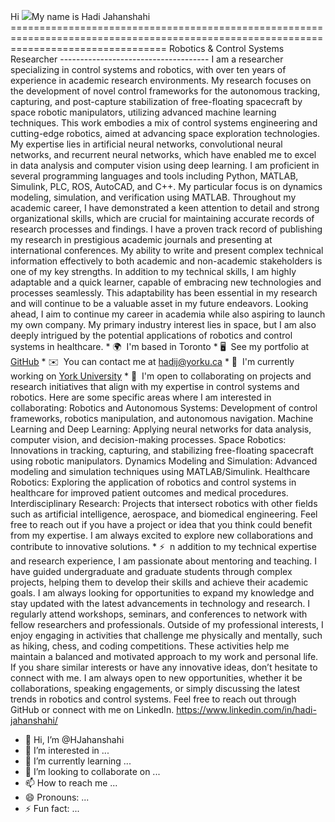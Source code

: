 Hi ![](https://user-images.githubusercontent.com/18350557/176309783-0785949b-9127-417c-8b55-ab5a4333674e.gif)My name is Hadi Jahanshahi =======================================================================================================================================  Robotics & Control Systems Researcher -------------------------------------  I am a researcher specializing in control systems and robotics, with over ten years of experience in academic research environments. My research focuses on the development of novel control frameworks for the autonomous tracking, capturing, and post-capture stabilization of free-floating spacecraft by space robotic manipulators, utilizing advanced machine learning techniques. This work embodies a mix of control systems engineering and cutting-edge robotics, aimed at advancing space exploration technologies. My expertise lies in artificial neural networks, convolutional neural networks, and recurrent neural networks, which have enabled me to excel in data analysis and computer vision using deep learning. I am proficient in several programming languages and tools including Python, MATLAB, Simulink, PLC, ROS, AutoCAD, and C++. My particular focus is on dynamics modeling, simulation, and verification using MATLAB. Throughout my academic career, I have demonstrated a keen attention to detail and strong organizational skills, which are crucial for maintaining accurate records of research processes and findings. I have a proven track record of publishing my research in prestigious academic journals and presenting at international conferences. My ability to write and present complex technical information effectively to both academic and non-academic stakeholders is one of my key strengths. In addition to my technical skills, I am highly adaptable and a quick learner, capable of embracing new technologies and processes seamlessly. This adaptability has been essential in my research and will continue to be a valuable asset in my future endeavors. Looking ahead, I aim to continue my career in academia while also aspiring to launch my own company. My primary industry interest lies in space, but I am also deeply intrigued by the potential applications of robotics and control systems in healthcare.  * 🌍  I'm based in Toronto * 🖥️  See my portfolio at [GitHub](http://github.com/HJahanshahi) * ✉️  You can contact me at [hadij@yorku.ca](mailto:hadij@yorku.ca) * 🚀  I'm currently working on [York University](http://www.yorku.ca) * 🤝  I'm open to collaborating on projects and research initiatives that align with my expertise in control systems and robotics. Here are some specific areas where I am interested in collaborating: Robotics and Autonomous Systems: Development of control frameworks, robotics manipulation, and autonomous navigation. Machine Learning and Deep Learning: Applying neural networks for data analysis, computer vision, and decision-making processes. Space Robotics: Innovations in tracking, capturing, and stabilizing free-floating spacecraft using robotic manipulators. Dynamics Modeling and Simulation: Advanced modeling and simulation techniques using MATLAB/Simulink. Healthcare Robotics: Exploring the application of robotics and control systems in healthcare for improved patient outcomes and medical procedures. Interdisciplinary Research: Projects that intersect robotics with other fields such as artificial intelligence, aerospace, and biomedical engineering. Feel free to reach out if you have a project or idea that you think could benefit from my expertise. I am always excited to explore new collaborations and contribute to innovative solutions. * ⚡  n addition to my technical expertise and research experience, I am passionate about mentoring and teaching. I have guided undergraduate and graduate students through complex projects, helping them to develop their skills and achieve their academic goals. I am always looking for opportunities to expand my knowledge and stay updated with the latest advancements in technology and research. I regularly attend workshops, seminars, and conferences to network with fellow researchers and professionals. Outside of my professional interests, I enjoy engaging in activities that challenge me physically and mentally, such as hiking, chess, and coding competitions. These activities help me maintain a balanced and motivated approach to my work and personal life. If you share similar interests or have any innovative ideas, don’t hesitate to connect with me. I am always open to new opportunities, whether it be collaborations, speaking engagements, or simply discussing the latest trends in robotics and control systems. Feel free to reach out through GitHub or connect with me on LinkedIn. https://www.linkedin.com/in/hadi-jahanshahi/

- 👋 Hi, I’m @HJahanshahi
- 👀 I’m interested in ...
- 🌱 I’m currently learning ...
- 💞️ I’m looking to collaborate on ...
- 📫 How to reach me ...
- 😄 Pronouns: ...
- ⚡ Fun fact: ...

<!---
HJahanshahi/HJahanshahi is a ✨ special ✨ repository because its `README.md` (this file) appears on your GitHub profile.
You can click the Preview link to take a look at your changes.
--->
